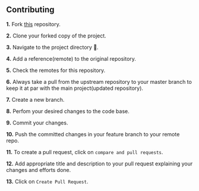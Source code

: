 ## Contributing  


**1.** Fork [this](https://github.com/shubham7668/hacktober) repository.

**2.** Clone your forked copy of the project.

**3.** Navigate to the project directory :file_folder:.  

**4.** Add a reference(remote) to the original repository.  

**5.** Check the remotes for this repository.

**6.** Always take a pull from the upstream repository to your master branch to keep it at par with the main project(updated repository).

**7.** Create a new branch.

**8.** Perfom your desired changes to the code base.  

**9.** Commit your changes.  

**10.** Push the committed changes in your feature branch to your remote repo.  

**11.** To create a pull request, click on `compare and pull requests`.   

**12.** Add appropriate title and description to your pull request explaining your changes and efforts done.  

**13.** Click on `Create Pull Request`.

